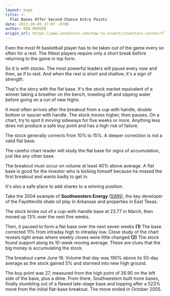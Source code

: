 ```yaml
---
layout: page
title: >-
  Flat Bases Offer Second-Chance Entry Points
date: 2013-10-09 17:07 -0700
author: KEN HOOVER
origin_url: https://www.investors.com/how-to-invest/investors-corner/flat-base-offers-solid-entry-point
---
```





Even the most fit basketball player has to be taken out of the game every so often for a rest. The fittest players require only a short break before returning to the game in top form.


So it is with stocks. The most powerful leaders will pause every now and then, as if to rest. And when the rest is short and shallow, it's a sign of strength.


That's the story with the flat base. It's the stock market equivalent of a winner taking a breather on the bench, toweling off and sipping water before going on a run of new highs.


It most often arrives after the breakout from a cup with handle, double bottom or saucer with handle. The stock moves higher, then pauses. On a chart, try to spot it moving sideways for five weeks or more. Anything less does not produce a safe buy point and has a high risk of failure.


The stock generally corrects from 10% to 15%. A deeper correction is not a valid flat base.


The careful chart reader will study the flat base for signs of accumulation, just like any other base.


The breakout must occur on volume at least 40% above average. A flat base is good for the investor who is kicking himself because he missed the first breakout and wants badly to get in.


It's also a safe place to add shares to a winning position.


Take the 2004 example of **Southwestern Energy** ([SWN](https://research.investors.com/quote.aspx?symbol=SWN)), the key developer of the Fayetteville shale oil play in Arkansas and properties in East Texas.


The stock broke out of a cup-with-handle base at 23.77 in March, then moved up 13% over the next five weeks.


Then, it paused to form a flat base over the next seven weeks **(1)** The base corrected 11% from intraday high to intraday low. Close study of the chart reveals tight areas where weekly closes were little changed **(2)** The stock found support along its 10-week moving average. These are clues that the big money is accumulating the stock.


The breakout came June 16. Volume that day was 190% above its 50-day average as the stock gained 5% and stormed into new high ground.


The buy point was 27, measured from the high point of 26.90 on the left side of the base, plus a dime. From there, Southwestern built more bases, finally stumbling out of a flawed late-stage base and topping after a 523% move from the initial flat-base breakout. The move ended in October 2005.





